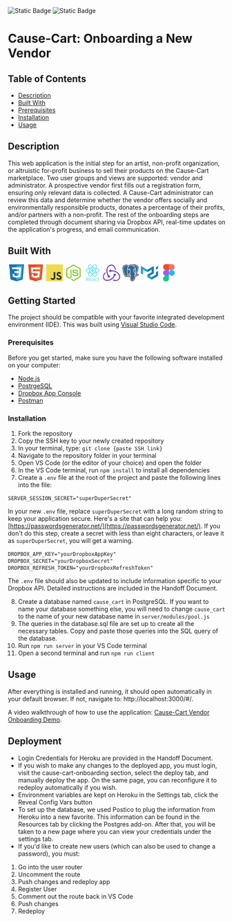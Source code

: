 ![Static Badge](https://img.shields.io/badge/repo_size-11.38_mB-%23ffe4d2)
![Static Badge](https://img.shields.io/badge/javascript-97.2%25-%23ced8ce)

# Cause-Cart: Onboarding a New Vendor

## Table of Contents

- [Description](#description)
- [Built With](#built-with)
- [Prerequisites](#prerequisites)
- [Installation](#installation)
- [Usage](#usage)
    

## Description

This web application is the initial step for an artist, non-profit organization, or altruistic for-profit business to sell their products on the Cause-Cart marketplace. Two user groups and views are supported: vendor and administrator. A prospective vendor first fills out a registration form, ensuring only relevant data is collected. A Cause-Cart administrator can review this data and determine whether the vendor offers socially and environmentally responsible products, donates a percentage of their profits, and/or partners with a non-profit. The rest of the onboarding steps are completed through document sharing via Dropbox API, real-time updates on the application's progress, and email communication.

## Built With

<a href="https://www.w3schools.com/w3css/defaulT.asp"><img src="https://raw.githubusercontent.com/devicons/devicon/master/icons/css3/css3-original.svg" height="40px" width="40px" /></a>
<a href="https://www.w3schools.com/html/"><img src="https://raw.githubusercontent.com/devicons/devicon/master/icons/html5/html5-original.svg" height="40px" width="40px" /></a>
<a href="https://www.w3schools.com/js/default.asp"><img src="https://raw.githubusercontent.com/devicons/devicon/master/icons/javascript/javascript-original.svg" height="40px" width="40px" /></a>
<a href="https://nodejs.org/en/"><img src="https://github.com/devicons/devicon/blob/master/icons/nodejs/nodejs-plain.svg" height="40px" width="40px" /></a>
<a href="https://reactjs.org/"><img src="https://raw.githubusercontent.com/devicons/devicon/master/icons/react/react-original-wordmark.svg" height="40px" width="40px" /></a>
<a href="https://redux.js.org/"><img src="https://raw.githubusercontent.com/devicons/devicon/master/icons/redux/redux-original.svg" height="40px" width="40px" /></a>
<a href="https://www.postgresql.org/"><img src="https://raw.githubusercontent.com/devicons/devicon/master/icons/postgresql/postgresql-original.svg" height="40px" width="40px" /></a>
<a href="https://material-ui.com/"><img src="https://raw.githubusercontent.com/devicons/devicon/master/icons/materialui/materialui-original.svg" height="40px" width="40px" /></a>
<a href="https://www.figma.com/?fuid="><img src="https://github.com/devicons/devicon/blob/master/icons/figma/figma-original.svg" height="40px" width="40px" /></a>


## Getting Started

The project should be compatible with your favorite integrated development environment (IDE). This was built using [Visual Studio Code](https://code.visualstudio.com/). 

### Prerequisites

Before you get started, make sure you have the following software installed on your computer:

- [Node.js](https://nodejs.org/en/)
- [PostrgeSQL](https://www.postgresql.org/)
- [Dropbox App Console](https://www.dropbox.com/developers/apps)
- [Postman](https://www.postman.com/)

### Installation

1. Fork the repository
2. Copy the SSH key to your newly created repository
3. In your terminal, type: `git clone {paste SSH link}`
4. Navigate to the repository folder in your terminal
5. Open VS Code (or the editor of your choice) and open the folder
6. In the VS Code terminal, run `npm install` to install all dependencies
7. Create a `.env` file at the root of the project and paste the following lines into the file:
  ```
  SERVER_SESSION_SECRET="superDuperSecret"
  ```
In your new `.env` file, replace `superDuperSecret` with a long random string to keep your application secure. Here's a site that can help you: [https://passwordsgenerator.net/](https://passwordsgenerator.net/). If you don't do this step, create a secret with less than eight characters, or leave it as `superDuperSecret`, you will get a warning.
```
DROPBOX_APP_KEY="yourDropboxAppKey"
DROPBOX_SECRET="yourDropboxSecret"
DROPBOX_REFRESH_TOKEN="yourDropboxRefreshToken"
```
The `.env` file should also be updated to include information specific to your Dropbox API. Detailed instructions are included in the Handoff Document.
  
8. Create a database named `cause_cart` in PostgreSQL. If you want to name your database something else, you will need to change `cause_cart` to the name of your new database name in `server/modules/pool.js`
9. The queries in the database.sql file are set up to create all the necessary tables. Copy and paste those queries into the SQL query of the database.
10. Run `npm run server` in your VS Code terminal
11. Open a second terminal and run `npm run client`

## Usage

After everything is installed and running, it should open automatically in your default browser. If not, navigate to: http://localhost:3000/#/.

A video walkthrough of how to use the application: [Cause-Cart Vendor Onboarding Demo](https://youtu.be/LE2Fak6mUV8?si=-zTw8twc9h9edGko).

## Deployment

- Login Credentials for Heroku are provided in the Handoff Document.
- If you wish to make any changes to the deployed app, you must login, visit the cause-cart-onboarding section, select the deploy tab, and manually deploy the app. On the same page, you can reconfigure it to redeploy automatically if you wish.
- Environment variables are kept on Heroku in the Settings tab, click the Reveal Config Vars button
- To set up the database, we used Postico to plug the information from Heroku into a new favorite. This information can be found in the Resources tab by clicking the Postgres add-on. After that, you will be taken to a new page where you can view your credentials under the settings tab.
- If you'd like to create new users (which can also be used to change a password), you must:

1. Go into the user router
2. Uncomment the route
3. Push changes and redeploy app
4. Register User
5. Comment out the route back in VS Code
6. Push changes
7. Redeploy

